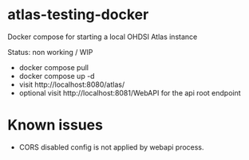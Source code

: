 # atlas-testing-docker

Docker compose for starting a local OHDSI Atlas instance

Status: non working / WIP

- docker compose pull
- docker compose up -d
- visit http://localhost:8080/atlas/
- optional visit http://localhost:8081/WebAPI for the api root endpoint

# Known issues

- CORS disabled config is not applied by webapi process.
